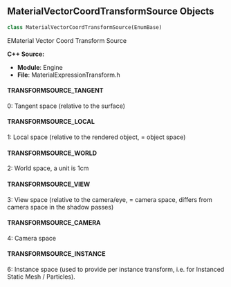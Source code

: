 ## MaterialVectorCoordTransformSource Objects

```python
class MaterialVectorCoordTransformSource(EnumBase)
```

EMaterial Vector Coord Transform Source

**C++ Source:**

- **Module**: Engine
- **File**: MaterialExpressionTransform.h

<a id="unreal.MaterialVectorCoordTransformSource.TRANSFORMSOURCE_TANGENT"></a>

#### TRANSFORMSOURCE_TANGENT

0: Tangent space (relative to the surface)

<a id="unreal.MaterialVectorCoordTransformSource.TRANSFORMSOURCE_LOCAL"></a>

#### TRANSFORMSOURCE_LOCAL

1: Local space (relative to the rendered object, = object space)

<a id="unreal.MaterialVectorCoordTransformSource.TRANSFORMSOURCE_WORLD"></a>

#### TRANSFORMSOURCE_WORLD

2: World space, a unit is 1cm

<a id="unreal.MaterialVectorCoordTransformSource.TRANSFORMSOURCE_VIEW"></a>

#### TRANSFORMSOURCE_VIEW

3: View space (relative to the camera/eye, = camera space, differs from camera space in the shadow passes)

<a id="unreal.MaterialVectorCoordTransformSource.TRANSFORMSOURCE_CAMERA"></a>

#### TRANSFORMSOURCE_CAMERA

4: Camera space

<a id="unreal.MaterialVectorCoordTransformSource.TRANSFORMSOURCE_INSTANCE"></a>

#### TRANSFORMSOURCE_INSTANCE

6: Instance space (used to provide per instance transform, i.e. for Instanced Static Mesh / Particles).

<a id="unreal.MaterialVectorCoordTransform"></a>